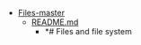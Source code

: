 - <a href = "F:\Node_projects\Node_Way\Education\TSH_video\Timur_Video_Node.js\part_8\Files-master\cat.Files-master\dir.Files-master.md">Files-master</a>
    - <a href = "F:\Node_projects\Node_Way\Education\TSH_video\Timur_Video_Node.js\part_8\Files-master\README.md">README.md</a>
        - *# Files and file system
